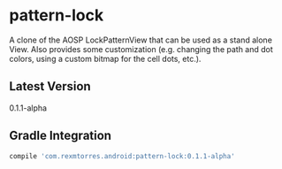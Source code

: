 # pattern-lock
A clone of the AOSP LockPatternView that can be used as a stand alone View.  Also provides some customization (e.g. changing the path and dot colors, using a custom bitmap for the cell dots, etc.).


## Latest Version
0.1.1-alpha


## Gradle Integration
```gradle
compile 'com.rexmtorres.android:pattern-lock:0.1.1-alpha'
```
